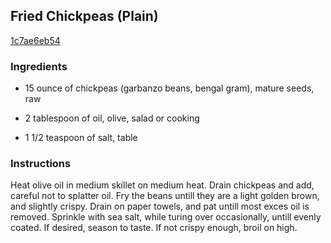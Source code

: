 ## Fried Chickpeas (Plain)

[1c7ae6eb54](http://www.food.com/recipe/fried-chickpeas-plain-426219)

### Ingredients

 - 15 ounce of chickpeas (garbanzo beans, bengal gram), mature seeds, raw

 - 2 tablespoon of oil, olive, salad or cooking

 - 1 1/2 teaspoon of salt, table

### Instructions

Heat olive oil in medium skillet on medium heat. Drain chickpeas and add, careful not to splatter oil. Fry the beans untill they are a light golden brown, and slightly crispy. Drain on paper towels, and pat untill most exces oil is removed. Sprinkle with sea salt, while turing over occasionally, untill evenly coated. If desired, season to taste. If not crispy enough, broil on high.